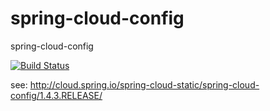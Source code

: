 # spring-cloud-config
spring-cloud-config


[![Build Status](https://travis-ci.org/cloud-ready/spring-cloud-config.svg?branch=master)](https://travis-ci.org/cloud-ready/spring-cloud-config)


see: http://cloud.spring.io/spring-cloud-static/spring-cloud-config/1.4.3.RELEASE/
